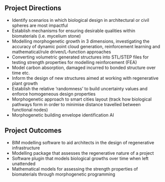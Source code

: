 ## Project Directions

- Identify scenarios in which biological design in architectural or civil spheres are most impactful
- Establish mechanisms for ensuring desirable qualities within biomaterials (i.e. mycelium stone)
- Modelling morphogenetic growth in 3 dimensions, investigating the accuracy of dynamic point cloud generation, reinforcement learning and mathematical/rule driven/L-function approaches
- Converting volumetric generated structures into STL/STEP files for testing strength properties for modelling reinforcement (FEA)
- Model carbon absorption, damaged incurred to bonded structure over time etc.
- Inform the design of new structures aimed at working with regenerative plant growth
- Establish the relative ‘randomness’ to build uncertainty values and enforce homogeneous design properties
- Morphogenetic approach to smart cities layout (track how biological pathways form in order to minimise distance travelled between functional nodes)
- Morphogenetic building envelope identification AI

## Project Outcomes

- BIM modelling software to aid architects in the design of regenerative infrastructure
- Modelling package that assesses the regenerative nature of a project
- Software plugin that models biological growths over time when left unattended
- Mathematical models for assessing the strength properties of biomaterials through morphogenetic programming